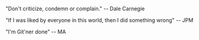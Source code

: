 "Don't criticize, condemn or complain."
-- Dale Carnegie

"If I was liked by everyone in this world, then I did something wrong"
-- JPM

"I'm Git'ner done"
-- MA